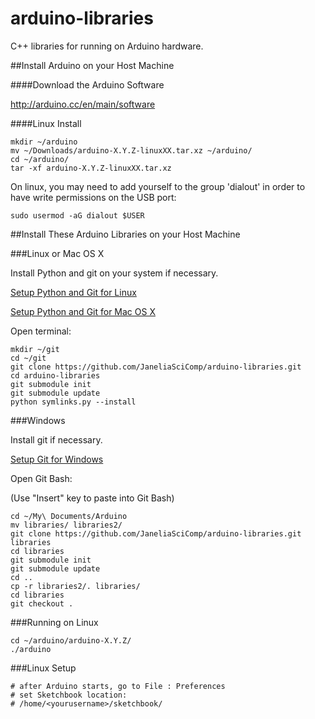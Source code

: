 arduino-libraries
=================

C++ libraries for running on Arduino hardware.

##Install Arduino on your Host Machine

####Download the Arduino Software

<http://arduino.cc/en/main/software>

####Linux Install

```shell
mkdir ~/arduino
mv ~/Downloads/arduino-X.Y.Z-linuxXX.tar.xz ~/arduino/
cd ~/arduino/
tar -xf arduino-X.Y.Z-linuxXX.tar.xz
```

On linux, you may need to add yourself to the group 'dialout' in order
to have write permissions on the USB port:

```shell
sudo usermod -aG dialout $USER
```

##Install These Arduino Libraries on your Host Machine

###Linux or Mac OS X

Install Python and git on your system if necessary.

[Setup Python and Git for Linux](./PYTHON_GIT_SETUP_LINUX.md)

[Setup Python and Git for Mac OS X](./PYTHON_GIT_SETUP_MAC_OS_X.md)

Open terminal:

```shell
mkdir ~/git
cd ~/git
git clone https://github.com/JaneliaSciComp/arduino-libraries.git
cd arduino-libraries
git submodule init
git submodule update
python symlinks.py --install
```

###Windows

Install git if necessary.

[Setup Git for Windows](./GIT_SETUP_WINDOWS.md)

Open Git Bash:

(Use "Insert" key to paste into Git Bash)

```shell
cd ~/My\ Documents/Arduino
mv libraries/ libraries2/
git clone https://github.com/JaneliaSciComp/arduino-libraries.git libraries
cd libraries
git submodule init
git submodule update
cd ..
cp -r libraries2/. libraries/
cd libraries
git checkout .
```

###Running on Linux

```shell
cd ~/arduino/arduino-X.Y.Z/
./arduino
```

###Linux Setup

```shell
# after Arduino starts, go to File : Preferences
# set Sketchbook location:
# /home/<yourusername>/sketchbook/
```
